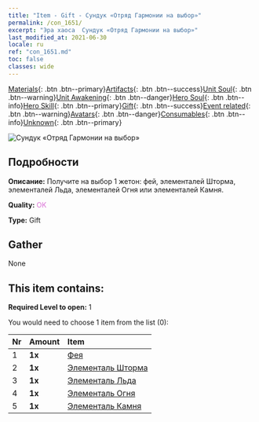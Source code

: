 ```yaml
---
title: "Item - Gift - Сундук «Отряд Гармонии на выбор»"
permalink: /con_1651/
excerpt: "Эра хаоса  Сундук «Отряд Гармонии на выбор»"
last_modified_at: 2021-06-30
locale: ru
ref: "con_1651.md"
toc: false
classes: wide
---
```

 [Materials](/ItemsRU/){: .btn .btn--primary}[Artifacts](/ItemsRU/Artifacts/){: .btn .btn--success}[Unit Soul](/ItemsRU/UnitSoul/){: .btn .btn--warning}[Unit Awakening](/ItemsRU/UnitAwakening/){: .btn .btn--danger}[Hero Soul](/ItemsRU/HeroSoul/){: .btn .btn--info}[Hero Skill](/ItemsRU/HeroSkill/){: .btn .btn--primary}[Gift](/ItemsRU/Gift/){: .btn .btn--success}[Event related](/ItemsRU/Events/){: .btn .btn--warning}[Avatars](/ItemsRU/Avatars/){: .btn .btn--danger}[Consumables](/ItemsRU/Consumables/){: .btn .btn--info}[Unknown](/ItemsRU/Unknown/){: .btn .btn--primary}

 ![Сундук «Отряд Гармонии на выбор»](/images/t/i_907267.png)

## Подробности
 **Описание:** Получите на выбор 1 жетон: фей, элементалей Шторма, элементалей Льда, элементалей Огня или элементалей Камня.

 **Quality:** <span style="color: #DA70D6">OK</span>

 **Type:** Gift

## Gather

  None

## This item contains:

 **Required Level to open:** 1

 You would need to choose 1 item from the list (0):

  | Nr | Amount |     Item    |
  |:---|:-------|:------------|
  | 1 |  **1x** | [Фея](/ItemsRU/unt_262/) |  | 
  | 2 |  **1x** | [Элементаль Шторма](/ItemsRU/unt_263/) |  | 
  | 3 |  **1x** | [Элементаль Льда](/ItemsRU/unt_264/) |  | 
  | 4 |  **1x** | [Элементаль Огня](/ItemsRU/unt_265/) |  | 
  | 5 |  **1x** | [Элементаль Камня](/ItemsRU/unt_266/) |  | 
